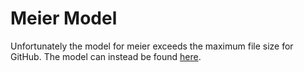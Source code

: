 # Meier Model

Unfortunately the model for meier exceeds the maximum file size for GitHub.
The model can instead be found [here](https://drive.google.com/file/d/11FTeCg40_iCyZ2DzOw_PvobglOh83AWi/view?usp=drive_link).

